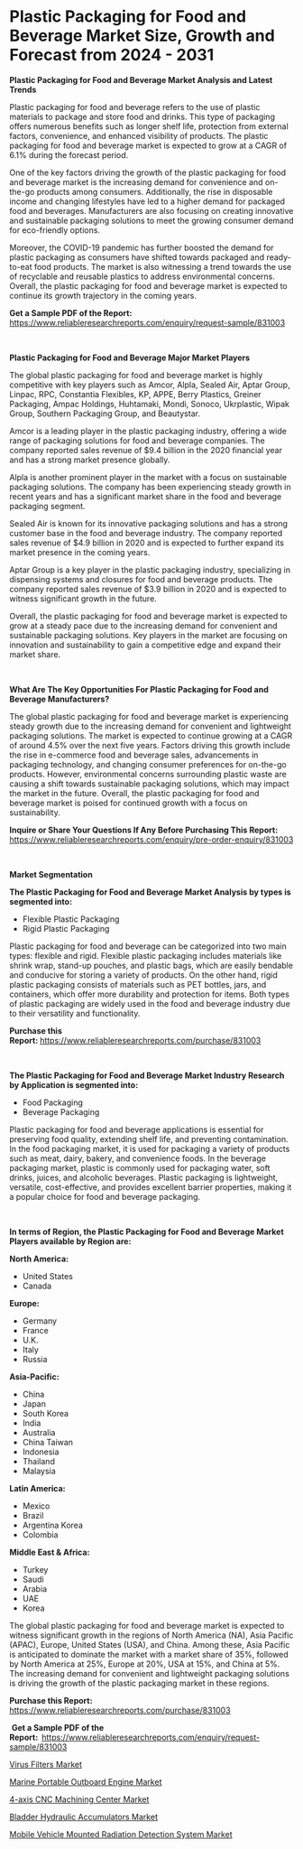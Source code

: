 <p><h1>Plastic Packaging for Food and Beverage Market Size, Growth and Forecast from 2024 - 2031</h1></p><p><strong>Plastic Packaging for Food and Beverage Market Analysis and Latest Trends</strong></p>
<p><p>Plastic packaging for food and beverage refers to the use of plastic materials to package and store food and drinks. This type of packaging offers numerous benefits such as longer shelf life, protection from external factors, convenience, and enhanced visibility of products. The plastic packaging for food and beverage market is expected to grow at a CAGR of 6.1% during the forecast period.</p><p>One of the key factors driving the growth of the plastic packaging for food and beverage market is the increasing demand for convenience and on-the-go products among consumers. Additionally, the rise in disposable income and changing lifestyles have led to a higher demand for packaged food and beverages. Manufacturers are also focusing on creating innovative and sustainable packaging solutions to meet the growing consumer demand for eco-friendly options.</p><p>Moreover, the COVID-19 pandemic has further boosted the demand for plastic packaging as consumers have shifted towards packaged and ready-to-eat food products. The market is also witnessing a trend towards the use of recyclable and reusable plastics to address environmental concerns. Overall, the plastic packaging for food and beverage market is expected to continue its growth trajectory in the coming years.</p></p>
<p><strong>Get a Sample PDF of the Report:&nbsp;</strong> <a href="https://www.reliableresearchreports.com/enquiry/request-sample/831003">https://www.reliableresearchreports.com/enquiry/request-sample/831003</a></p>
<p>&nbsp;</p>
<p><strong>Plastic Packaging for Food and Beverage Major Market Players</strong></p>
<p><p>The global plastic packaging for food and beverage market is highly competitive with key players such as Amcor, Alpla, Sealed Air, Aptar Group, Linpac, RPC, Constantia Flexibles, KP, APPE, Berry Plastics, Greiner Packaging, Ampac Holdings, Huhtamaki, Mondi, Sonoco, Ukrplastic, Wipak Group, Southern Packaging Group, and Beautystar.</p><p>Amcor is a leading player in the plastic packaging industry, offering a wide range of packaging solutions for food and beverage companies. The company reported sales revenue of $9.4 billion in the 2020 financial year and has a strong market presence globally.</p><p>Alpla is another prominent player in the market with a focus on sustainable packaging solutions. The company has been experiencing steady growth in recent years and has a significant market share in the food and beverage packaging segment.</p><p>Sealed Air is known for its innovative packaging solutions and has a strong customer base in the food and beverage industry. The company reported sales revenue of $4.9 billion in 2020 and is expected to further expand its market presence in the coming years.</p><p>Aptar Group is a key player in the plastic packaging industry, specializing in dispensing systems and closures for food and beverage products. The company reported sales revenue of $3.9 billion in 2020 and is expected to witness significant growth in the future.</p><p>Overall, the plastic packaging for food and beverage market is expected to grow at a steady pace due to the increasing demand for convenient and sustainable packaging solutions. Key players in the market are focusing on innovation and sustainability to gain a competitive edge and expand their market share.</p></p>
<p>&nbsp;</p>
<p><strong>What Are The Key Opportunities For Plastic Packaging for Food and Beverage Manufacturers?</strong></p>
<p><p>The global plastic packaging for food and beverage market is experiencing steady growth due to the increasing demand for convenient and lightweight packaging solutions. The market is expected to continue growing at a CAGR of around 4.5% over the next five years. Factors driving this growth include the rise in e-commerce food and beverage sales, advancements in packaging technology, and changing consumer preferences for on-the-go products. However, environmental concerns surrounding plastic waste are causing a shift towards sustainable packaging solutions, which may impact the market in the future. Overall, the plastic packaging for food and beverage market is poised for continued growth with a focus on sustainability.</p></p>
<p><strong>Inquire or Share Your Questions If Any Before Purchasing This Report:</strong> <a href="https://www.reliableresearchreports.com/enquiry/pre-order-enquiry/831003">https://www.reliableresearchreports.com/enquiry/pre-order-enquiry/831003</a></p>
<p>&nbsp;</p>
<p><strong>Market Segmentation</strong></p>
<p><strong>The Plastic Packaging for Food and Beverage Market Analysis by types is segmented into:</strong></p>
<p><ul><li>Flexible Plastic Packaging</li><li>Rigid Plastic Packaging</li></ul></p>
<p><p>Plastic packaging for food and beverage can be categorized into two main types: flexible and rigid. Flexible plastic packaging includes materials like shrink wrap, stand-up pouches, and plastic bags, which are easily bendable and conducive for storing a variety of products. On the other hand, rigid plastic packaging consists of materials such as PET bottles, jars, and containers, which offer more durability and protection for items. Both types of plastic packaging are widely used in the food and beverage industry due to their versatility and functionality.</p></p>
<p><strong>Purchase this Report:&nbsp;</strong><a href="https://www.reliableresearchreports.com/purchase/831003">https://www.reliableresearchreports.com/purchase/831003</a></p>
<p>&nbsp;</p>
<p><strong>The Plastic Packaging for Food and Beverage Market Industry Research by Application is segmented into:</strong></p>
<p><ul><li>Food Packaging</li><li>Beverage Packaging</li></ul></p>
<p><p>Plastic packaging for food and beverage applications is essential for preserving food quality, extending shelf life, and preventing contamination. In the food packaging market, it is used for packaging a variety of products such as meat, dairy, bakery, and convenience foods. In the beverage packaging market, plastic is commonly used for packaging water, soft drinks, juices, and alcoholic beverages. Plastic packaging is lightweight, versatile, cost-effective, and provides excellent barrier properties, making it a popular choice for food and beverage packaging.</p></p>
<p>&nbsp;</p>
<p><strong>In terms of Region, the Plastic Packaging for Food and Beverage Market Players available by Region are:</strong></p>
<p>
    <p> <strong> North America: </strong>
        <ul>
            <li>United States</li>
            <li>Canada</li>
        </ul>
        </p> 
    <p> <strong> Europe: </strong>
        <ul>
            <li>Germany</li>
            <li>France</li>
            <li>U.K.</li>
            <li>Italy</li>
            <li>Russia</li>
        </ul>
        </p> 
    <p> <strong> Asia-Pacific: </strong>
        <ul>
            <li>China</li>
            <li>Japan</li>
            <li>South Korea</li>
            <li>India</li>
            <li>Australia</li>
            <li>China Taiwan</li>
            <li>Indonesia</li>
            <li>Thailand</li>
            <li>Malaysia</li>
        </ul>
        </p> 
    <p> <strong> Latin America: </strong>
        <ul>
            <li>Mexico</li>
            <li>Brazil</li>
            <li>Argentina Korea</li>
            <li>Colombia</li>
        </ul>
        </p> 
    <p> <strong> Middle East & Africa: </strong>
        <ul>
            <li>Turkey</li>
            <li>Saudi</li>
            <li>Arabia</li>
            <li>UAE</li>
            <li>Korea</li>
        </ul>
    </p>
    </p>
<p><p>The global plastic packaging for food and beverage market is expected to witness significant growth in the regions of North America (NA), Asia Pacific (APAC), Europe, United States (USA), and China. Among these, Asia Pacific is anticipated to dominate the market with a market share of 35%, followed by North America at 25%, Europe at 20%, USA at 15%, and China at 5%. The increasing demand for convenient and lightweight packaging solutions is driving the growth of the plastic packaging market in these regions.</p></p>
<p><strong>Purchase this Report: </strong><a href="https://www.reliableresearchreports.com/purchase/831003">https://www.reliableresearchreports.com/purchase/831003</a></p>
<p>&nbsp;<strong>Get a Sample PDF of the Report:&nbsp;&nbsp;</strong><a href="https://www.reliableresearchreports.com/enquiry/request-sample/831003">https://www.reliableresearchreports.com/enquiry/request-sample/831003</a></p>
<p><strong></strong></p>
<p><p><a href="https://github.com/derrinmiltonellis35gcl/Market-Research-Report-List-1/blob/main/virus-filters-market.md">Virus Filters Market</a></p><p><a href="https://issuu.com/reportprime-2/docs/marine-portable-outboard-engine-market-size-2030.p">Marine Portable Outboard Engine Market</a></p><p><a href="https://github.com/lababdou/Market-Research-Report-List-2/blob/main/4-axis-cnc-machining-center-market.md">4-axis CNC Machining Center Market</a></p><p><a href="https://github.com/khansimonweber1lqujlwoz15d/Market-Research-Report-List-1/blob/main/bladder-hydraulic-accumulators-market.md">Bladder Hydraulic Accumulators Market</a></p><p><a href="https://issuu.com/reportprime-2/docs/mobile-vehicle-mounted-radiation-detection-system-">Mobile Vehicle Mounted Radiation Detection System Market</a></p></p>
